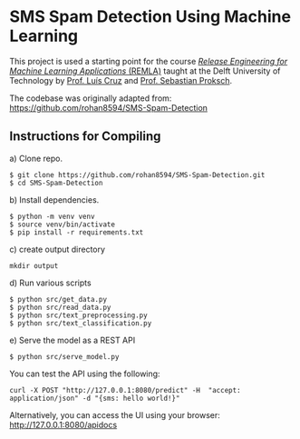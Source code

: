 # SMS Spam Detection Using Machine Learning

This project is used a starting point for the course [*Release Engineering for Machine Learning Applications* (REMLA)] taught at the Delft University of Technology by [Prof. Luís Cruz] and [Prof. Sebastian Proksch].

The codebase was originally adapted from: https://github.com/rohan8594/SMS-Spam-Detection

## Instructions for Compiling

a) Clone repo.

```
$ git clone https://github.com/rohan8594/SMS-Spam-Detection.git
$ cd SMS-Spam-Detection
```

b) Install dependencies.

```
$ python -m venv venv
$ source venv/bin/activate
$ pip install -r requirements.txt
```

c) create output directory

```
mkdir output
```

d) Run various scripts

```
$ python src/get_data.py
$ python src/read_data.py
$ python src/text_preprocessing.py
$ python src/text_classification.py
```

e) Serve the model as a REST API

```
$ python src/serve_model.py
```

You can test the API using the following:

```
curl -X POST "http://127.0.0.1:8080/predict" -H  "accept: application/json" -d "{sms: hello world!}"
```

Alternatively, you can access the UI using your browser: http://127.0.0.1:8080/apidocs

[*Release Engineering for Machine Learning Applications* (REMLA)]: https://se.ewi.tudelft.nl/remla/ 
[Prof. Luís Cruz]: https://luiscruz.github.io/
[Prof. Sebastian Proksch]: https://proks.ch/
